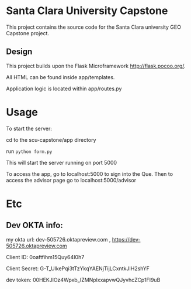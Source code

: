 # Santa Clara University Capstone

This project contains the source code for the Santa Clara university
GEO Capstone project.

## Design

This project builds upon the Flask Microframework http://flask.pocoo.org/.

All HTML can be found inside app/templates.

Application logic is located within app/routes.py

# Usage

To start the server:

cd to the scu-capstone/app directory

run `python form.py`

This will start the server running on port 5000

To access the app, go to localhost:5000 to sign into the Que.
Then to access the advisor page go to localhost:5000/advisor

# Etc

## Dev OKTA info:


my okta url: dev-505726.oktapreview.com , https://dev-505726.oktapreview.com

Client ID: 0oaftfihm15Quy64I0h7

Client Secret: G-T_UlkePqi3tTzYkqYAENjTijLCxntkJIH2shYF

dev token: 00HEKJlOz4Wpxb_IZMNplxxapvwQJyvhcZCp1FI9uB
